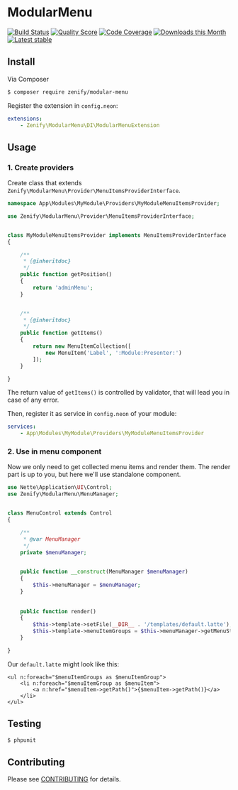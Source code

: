 # ModularMenu

[![Build Status](https://img.shields.io/travis/Zenify/ModularMenu.svg?style=flat-square)](https://travis-ci.org/Zenify/ModularMenu)
[![Quality Score](https://img.shields.io/scrutinizer/g/Zenify/ModularMenu.svg?style=flat-square)](https://scrutinizer-ci.com/g/Zenify/ModularMenu)
[![Code Coverage](https://img.shields.io/scrutinizer/coverage/g/Zenify/ModularMenu.svg?style=flat-square)](https://scrutinizer-ci.com/g/Zenify/ModularMenu)
[![Downloads this Month](https://img.shields.io/packagist/dm/zenify/modular-menu.svg?style=flat-square)](https://packagist.org/packages/zenify/modular-menu)
[![Latest stable](https://img.shields.io/packagist/v/zenify/modular-menu.svg?style=flat-square)](https://packagist.org/packages/zenify/modular-menu)


## Install

Via Composer

```sh
$ composer require zenify/modular-menu
```

Register the extension in `config.neon`:

```yaml
extensions:
	- Zenify\ModularMenu\DI\ModularMenuExtension
```


## Usage

### 1. Create providers

Create class that extends `Zenify\ModularMenu\Provider\MenuItemsProviderInterface`.

```php
namespace App\Modules\MyModule\Providers\MyModuleMenuItemsProvider;

use Zenify\ModularMenu\Provider\MenuItemsProviderInterface;


class MyModuleMenuItemsProvider implements MenuItemsProviderInterface
{

	/**
	 * {@inheritdoc}
	 */
	public function getPosition()
	{
		return 'adminMenu';
	}


	/**
	 * {@inheritdoc}
	 */
	public function getItems()
	{
		return new MenuItemCollection([
			new MenuItem('Label', ':Module:Presenter:')
		]);
	}

}
```

The return value of `getItems()` is controlled by validator, that will lead you in case of any error.


Then, register it as service in `config.neon` of your module:

```yaml
services:
	- App\Modules\MyModule\Providers\MyModuleMenuItemsProvider
```

### 2. Use in menu component

Now we only need to get collected menu items and render them.
The render part is up to you, but here we'll use standalone component.


```php
use Nette\Application\UI\Control;
use Zenify\ModularMenu\MenuManager;


class MenuControl extends Control
{

	/**
	 * @var MenuManager
	 */
	private $menuManager;

	
	public function __construct(MenuManager $menuManager)
	{
		$this->menuManager = $menuManager;
	}
	
	
	public function render()
	{
		$this->template->setFile(__DIR__ . '/templates/default.latte');
		$this->template->menuItemGroups = $this->menuManager->getMenuStructure('adminMenu');
	}

}
```

Our `default.latte` might look like this:

```twig
<ul n:foreach="$menuItemGroups as $menuItemGroup">
	<li n:foreach="$menuItemGroup as $menuItem">
		<a n:href="$menuItem->getPath()">{$menuItem->getPath()}</a>
	</li>
</ul>
```


## Testing

```sh
$ phpunit
```


## Contributing

Please see [CONTRIBUTING](CONTRIBUTING.md) for details.

